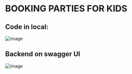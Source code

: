 
# BOOKING PARTIES FOR KIDS

## Code in local:

![image](https://github.com/JDtapcode/Booking-Parties-for-kid/assets/144779522/dcce44ff-72ce-4e79-888a-b46f968cfa0a)

## Backend on swagger UI

![image](https://github.com/JDtapcode/Booking-Parties-for-kid/assets/144779522/6e4df529-9b15-464c-882c-fdb3feb8559a)

